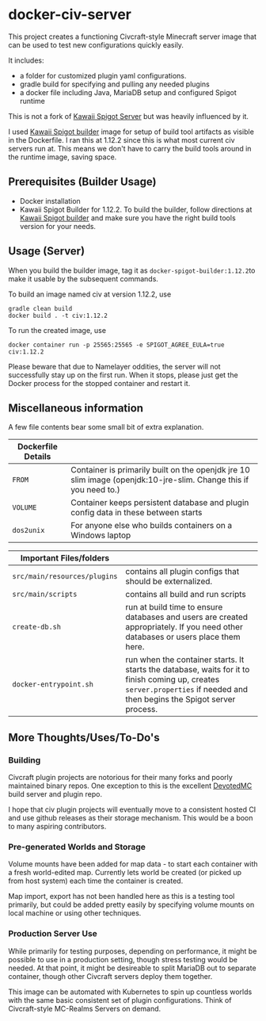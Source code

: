 # docker-civ-server
This project creates a functioning Civcraft-style Minecraft server image that can be used to test new configurations quickly easily. 

It includes:
 
 * a folder for customized plugin yaml configurations.
 * gradle build for specifying and pulling any needed plugins
 * a docker file including Java, MariaDB setup and configured Spigot runtime 

This is not a fork of [Kawaii Spigot Server](https://github.com/kawaii/docker-spigot-server) but was heavily influenced by it.

I used [Kawaii Spigot builder](https://github.com/kawaii/docker-spigot-builder) image for setup of build tool artifacts as visible in the Dockerfile. I ran this at 1.12.2 since this is what most current civ servers run at. This means we don't have to carry the build tools around in the runtime image, saving space.

## Prerequisites (Builder Usage)

* Docker installation
* Kawaii Spigot Builder for 1.12.2. To build the builder, follow directions at [Kawaii Spigot builder](https://github.com/kawaii/docker-spigot-builder) and make sure you have the right build tools version for your needs.

## Usage (Server)

When you build the builder image, tag it as ```docker-spigot-builder:1.12.2```to make it usable by the subsequent commands. 
 
To build an image named civ at version 1.12.2, use
```
gradle clean build
docker build . -t civ:1.12.2
```

To run the created image, use 

```
docker container run -p 25565:25565 -e SPIGOT_AGREE_EULA=true civ:1.12.2
```

Please beware that due to Namelayer oddities, the server will not successfully stay up on the first run. When it stops, please just get the Docker process for the stopped container and restart it. 

## Miscellaneous information

A few file contents bear some small bit of extra explanation.

|Dockerfile Details ||
|---|---|
| ```FROM```   | Container is primarily built on the openjdk jre 10 slim image (openjdk:10-jre-slim. Change this if you need to.)
| ```VOLUME```   | Container keeps persistent database and plugin config data in these between starts|
| ```dos2unix``` | For anyone else who builds containers on a Windows laptop |

|Important Files/folders||
|---|---|
| ```src/main/resources/plugins``` | contains all plugin configs that should be externalized.|
| ```src/main/scripts``` | contains all build and run scripts|
| ```create-db.sh``` | run at build time to ensure databases and users are created appropriately. If you need other databases or users place them here.|
| ```docker-entrypoint.sh``` | run when the container starts. It starts the database, waits for it to finish coming up, creates ```server.properties``` if needed and then begins the Spigot server process. |

## More Thoughts/Uses/To-Do's

### Building

Civcraft plugin projects are notorious for their many forks and poorly maintained binary repos. One exception to this is the excellent [DevotedMC](https://build.devotedmc.com) build server and plugin repo. 

I hope that civ plugin projects will eventually move to a consistent hosted CI and use github releases as their storage mechanism. This would be a boon to many aspiring contributors.   

### Pre-generated Worlds and Storage
Volume mounts have been added for map data - to start each container with a fresh world-edited map. Currently lets world be created (or picked up from host system) each time the container is created.

Map import, export has not been handled here as this is a testing tool primarily, but could be added pretty easily by specifying volume mounts on local machine or using other techniques.

### Production Server Use

While primarily for testing purposes, depending on performance, it might be possible to use in a production setting, though stress testing would be needed. At that point, it might be desireable to split MariaDB out to separate container, though other Civcraft servers deploy them together.  

This image can be automated with Kubernetes to spin up countless worlds with the same basic consistent set of plugin configurations. Think of Civcraft-style MC-Realms Servers on demand.

